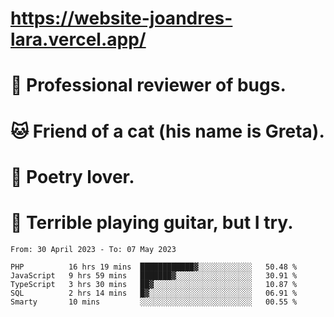 # https://website-joandres-lara.vercel.app/
# 🐛 Professional reviewer of bugs.
# 🐱 Friend of a cat (his name is Greta).
# 📜 Poetry lover.
# 🎸 Terrible playing guitar, but I try.

<!--START_SECTION:waka-->

```text
From: 30 April 2023 - To: 07 May 2023

PHP          16 hrs 19 mins  ████████████▓░░░░░░░░░░░░   50.48 %
JavaScript   9 hrs 59 mins   ███████▓░░░░░░░░░░░░░░░░░   30.91 %
TypeScript   3 hrs 30 mins   ██▓░░░░░░░░░░░░░░░░░░░░░░   10.87 %
SQL          2 hrs 14 mins   █▓░░░░░░░░░░░░░░░░░░░░░░░   06.91 %
Smarty       10 mins         ░░░░░░░░░░░░░░░░░░░░░░░░░   00.55 %
```

<!--END_SECTION:waka-->
